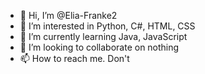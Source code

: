 - 👋 Hi, I’m @Elia-Franke2
- 👀 I’m interested in Python, C#, HTML, CSS
- 🌱 I’m currently learning Java, JavaScript
- 💞️ I’m looking to collaborate on nothing
- 📫 How to reach me. Don't

<!---
Elia-Franke2/Elia-Franke2 is a ✨ special ✨ repository because its `README.md` (this file) appears on your GitHub profile.
You can click the Preview link to take a look at your changes.
--->
